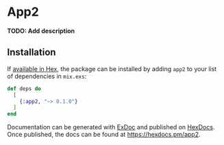 # App2

**TODO: Add description**

## Installation

If [available in Hex](https://hex.pm/docs/publish), the package can be installed
by adding `app2` to your list of dependencies in `mix.exs`:

```elixir
def deps do
  [
    {:app2, "~> 0.1.0"}
  ]
end
```

Documentation can be generated with [ExDoc](https://github.com/elixir-lang/ex_doc)
and published on [HexDocs](https://hexdocs.pm). Once published, the docs can
be found at <https://hexdocs.pm/app2>.

